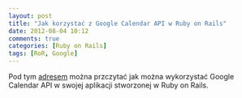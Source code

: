 ```yaml
---
layout: post
title: "Jak korzystać z Google Calendar API w Ruby on Rails"
date: 2012-08-04 10:12
comments: true
categories: [Ruby on Rails]
tags: [RoR, Google]
---
```

Pod tym <a href="http://gregandrachel.baugues.com/google-calendar-api-oauth2-and-ruby-on-rails">adresem</a> można przczytać jak można wykorzystać Google Calendar API w swojej aplikacji stworzonej w Ruby on Rails.
